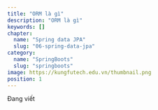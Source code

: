 ```yaml
---
title: "ORM là gì"
description: "ORM là gì"
keywords: []
chapter:
  name: "Spring data JPA"
  slug: "06-spring-data-jpa"
category:
  name: "SpringBoots"
  slug: "springboots"
image: https://kungfutech.edu.vn/thumbnail.png
position: 1
---
```


Đang viết
